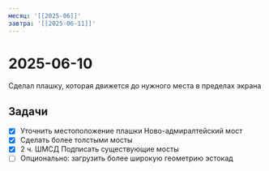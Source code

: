```yaml
---
месяц: '[[2025-06]]'
завтра: '[[2025-06-11]]'
---
```


# 2025-06-10

Сделал плашку, которая движется до нужного места в пределах экрана

## Задачи

 - [x] Уточнить местоположение плашки Ново-адмиралтейский мост
 - [x] Сделать более толстыми мосты
 - [x] 2 ч. ШМСД Подписать существующие мосты
 - [ ] Опционально: загрузить более широкую геометрию эстокад
